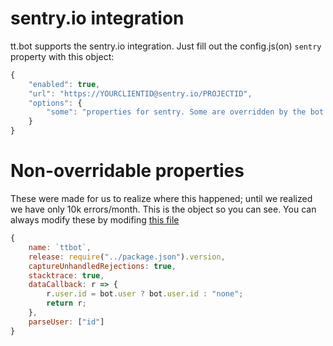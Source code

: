 

# sentry.io integration
tt.bot supports the sentry.io integration. Just fill out the config.js(on) `sentry` property with this object:
```js
{
    "enabled": true,
    "url": "https://YOURCLIENTID@sentry.io/PROJECTID",
    "options": {
        "some": "properties for sentry. Some are overridden by the bot core itself, for easier debugging; they're listed below"
    }
}
```

# Non-overridable properties
These were made for us to realize where this happened; until we realized we have only 10k errors/month.
This is the object so you can see. You can always modify these by modifing [this file](util/sentry.js)
```js
{
    name: `ttbot`,
    release: require("../package.json").version,
    captureUnhandledRejections: true,
    stacktrace: true,
    dataCallback: r => {
        r.user.id = bot.user ? bot.user.id : "none";
        return r;
    },
    parseUser: ["id"]
}
```